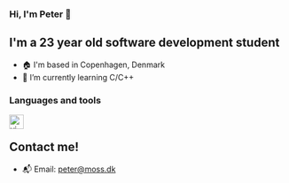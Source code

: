 ### Hi, I'm Peter 👋

## I'm a 23 year old software development student

- :house: I'm based in Copenhagen, Denmark
- 🌱 I’m currently learning C/C++

### Languages and tools
<img align="left" alt="vim" width="26px" src="https://upload.wikimedia.org/wikipedia/commons/thumb/9/9f/Vimlogo.svg/1200px-Vimlogo.svg.png" />

<br />

## Contact me!
- :mailbox_with_mail: Email: peter@moss.dk
